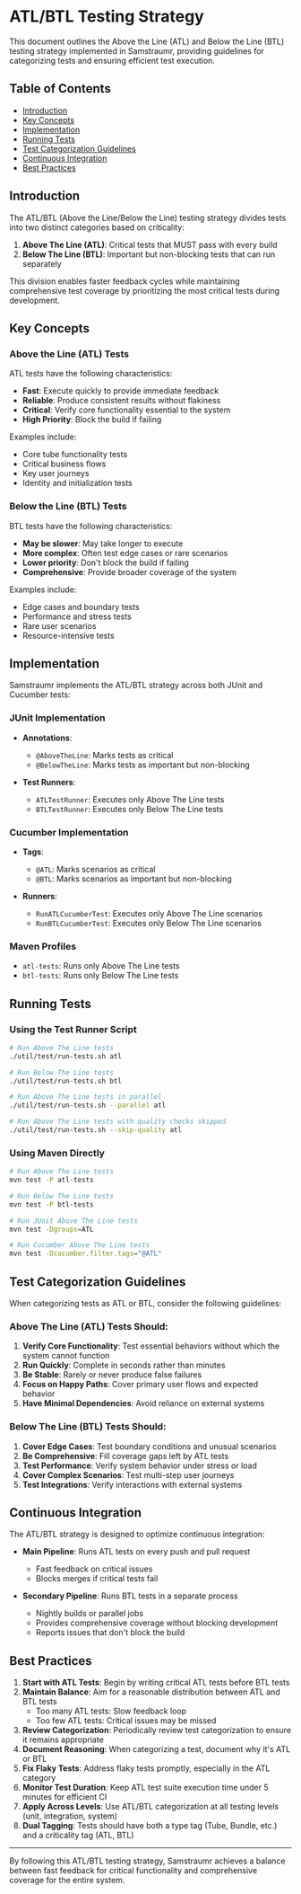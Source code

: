 # ATL/BTL Testing Strategy

This document outlines the Above the Line (ATL) and Below the Line (BTL) testing strategy implemented in Samstraumr, providing guidelines for categorizing tests and ensuring efficient test execution.

## Table of Contents
- [Introduction](#introduction)
- [Key Concepts](#key-concepts)
- [Implementation](#implementation)
- [Running Tests](#running-tests)
- [Test Categorization Guidelines](#test-categorization-guidelines)
- [Continuous Integration](#continuous-integration)
- [Best Practices](#best-practices)

## Introduction

The ATL/BTL (Above the Line/Below the Line) testing strategy divides tests into two distinct categories based on criticality:

1. **Above The Line (ATL)**: Critical tests that MUST pass with every build
2. **Below The Line (BTL)**: Important but non-blocking tests that can run separately

This division enables faster feedback cycles while maintaining comprehensive test coverage by prioritizing the most critical tests during development.

## Key Concepts

### Above the Line (ATL) Tests

ATL tests have the following characteristics:
- **Fast**: Execute quickly to provide immediate feedback
- **Reliable**: Produce consistent results without flakiness
- **Critical**: Verify core functionality essential to the system
- **High Priority**: Block the build if failing

Examples include:
- Core tube functionality tests
- Critical business flows
- Key user journeys
- Identity and initialization tests

### Below the Line (BTL) Tests

BTL tests have the following characteristics:
- **May be slower**: May take longer to execute
- **More complex**: Often test edge cases or rare scenarios
- **Lower priority**: Don't block the build if failing
- **Comprehensive**: Provide broader coverage of the system

Examples include:
- Edge cases and boundary tests
- Performance and stress tests
- Rare user scenarios
- Resource-intensive tests

## Implementation

Samstraumr implements the ATL/BTL strategy across both JUnit and Cucumber tests:

### JUnit Implementation

- **Annotations**: 
  - `@AboveTheLine`: Marks tests as critical
  - `@BelowTheLine`: Marks tests as important but non-blocking

- **Test Runners**:
  - `ATLTestRunner`: Executes only Above The Line tests
  - `BTLTestRunner`: Executes only Below The Line tests

### Cucumber Implementation

- **Tags**:
  - `@ATL`: Marks scenarios as critical
  - `@BTL`: Marks scenarios as important but non-blocking

- **Runners**:
  - `RunATLCucumberTest`: Executes only Above The Line scenarios
  - `RunBTLCucumberTest`: Executes only Below The Line scenarios

### Maven Profiles

- `atl-tests`: Runs only Above The Line tests
- `btl-tests`: Runs only Below The Line tests

## Running Tests

### Using the Test Runner Script

```bash
# Run Above The Line tests
./util/test/run-tests.sh atl

# Run Below The Line tests
./util/test/run-tests.sh btl

# Run Above The Line tests in parallel
./util/test/run-tests.sh --parallel atl

# Run Above The Line tests with quality checks skipped
./util/test/run-tests.sh --skip-quality atl
```

### Using Maven Directly

```bash
# Run Above The Line tests
mvn test -P atl-tests

# Run Below The Line tests
mvn test -P btl-tests

# Run JUnit Above The Line tests
mvn test -Dgroups=ATL

# Run Cucumber Above The Line tests
mvn test -Dcucumber.filter.tags="@ATL"
```

## Test Categorization Guidelines

When categorizing tests as ATL or BTL, consider the following guidelines:

### Above The Line (ATL) Tests Should:

1. **Verify Core Functionality**: Test essential behaviors without which the system cannot function
2. **Run Quickly**: Complete in seconds rather than minutes
3. **Be Stable**: Rarely or never produce false failures
4. **Focus on Happy Paths**: Cover primary user flows and expected behavior
5. **Have Minimal Dependencies**: Avoid reliance on external systems

### Below The Line (BTL) Tests Should:

1. **Cover Edge Cases**: Test boundary conditions and unusual scenarios
2. **Be Comprehensive**: Fill coverage gaps left by ATL tests
3. **Test Performance**: Verify system behavior under stress or load
4. **Cover Complex Scenarios**: Test multi-step user journeys
5. **Test Integrations**: Verify interactions with external systems

## Continuous Integration

The ATL/BTL strategy is designed to optimize continuous integration:

- **Main Pipeline**: Runs ATL tests on every push and pull request
  - Fast feedback on critical issues
  - Blocks merges if critical tests fail

- **Secondary Pipeline**: Runs BTL tests in a separate process
  - Nightly builds or parallel jobs
  - Provides comprehensive coverage without blocking development
  - Reports issues that don't block the build

## Best Practices

1. **Start with ATL Tests**: Begin by writing critical ATL tests before BTL tests
2. **Maintain Balance**: Aim for a reasonable distribution between ATL and BTL tests
   - Too many ATL tests: Slow feedback loop
   - Too few ATL tests: Critical issues may be missed
3. **Review Categorization**: Periodically review test categorization to ensure it remains appropriate
4. **Document Reasoning**: When categorizing a test, document why it's ATL or BTL
5. **Fix Flaky Tests**: Address flaky tests promptly, especially in the ATL category
6. **Monitor Test Duration**: Keep ATL test suite execution time under 5 minutes for efficient CI
7. **Apply Across Levels**: Use ATL/BTL categorization at all testing levels (unit, integration, system)
8. **Dual Tagging**: Tests should have both a type tag (Tube, Bundle, etc.) and a criticality tag (ATL, BTL)

---

By following this ATL/BTL testing strategy, Samstraumr achieves a balance between fast feedback for critical functionality and comprehensive coverage for the entire system.